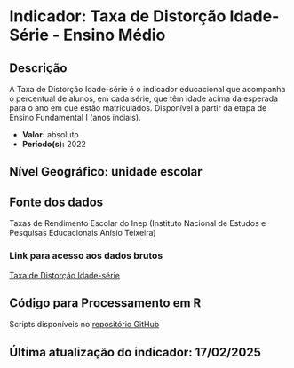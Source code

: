 # Indicador: Taxa de Distorção Idade-Série - Ensino Médio

## Descrição

A Taxa de Distorção Idade-série é o indicador educacional que acompanha o percentual de alunos, em cada série, que têm idade acima da esperada para o ano em que estão matriculados. Disponível a partir da etapa de Ensino Fundamental I (anos inciais).

- **Valor:** absoluto
- **Período(s):** 2022

## Nível Geográfico: **unidade escolar**

## Fonte dos dados
Taxas de Rendimento Escolar do Inep (Instituto Nacional de Estudos e Pesquisas Educacionais Anísio Teixeira)

### Link para acesso aos dados brutos

[Taxa de Distorção Idade-série](https://www.gov.br/inep/pt-br/acesso-a-informacao/dados-abertos/indicadores-educacionais/taxas-de-rendimento-escolar)

## Código para Processamento em R
Scripts disponíveis no [repositório GitHub](https://github.com/cem-usp/georedus)

## Última atualização do indicador: 17/02/2025
